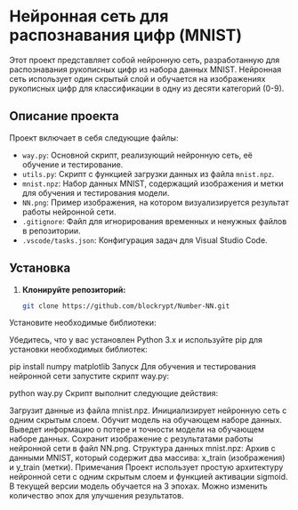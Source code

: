 
# Нейронная сеть для распознавания цифр (MNIST)

Этот проект представляет собой нейронную сеть, разработанную для распознавания рукописных цифр из набора данных MNIST. Нейронная сеть использует один скрытый слой и обучается на изображениях рукописных цифр для классификации в одну из десяти категорий (0-9).

## Описание проекта

Проект включает в себя следующие файлы:
- `way.py`: Основной скрипт, реализующий нейронную сеть, её обучение и тестирование.
- `utils.py`: Скрипт с функцией загрузки данных из файла `mnist.npz`.
- `mnist.npz`: Набор данных MNIST, содержащий изображения и метки для обучения и тестирования модели.
- `NN.png`: Пример изображения, на котором визуализируется результат работы нейронной сети.
- `.gitignore`: Файл для игнорирования временных и ненужных файлов в репозитории.
- `.vscode/tasks.json`: Конфигурация задач для Visual Studio Code.

## Установка

1. **Клонируйте репозиторий:**

   ```sh
   git clone https://github.com/blockrypt/Number-NN.git

Установите необходимые библиотеки:

Убедитесь, что у вас установлен Python 3.x и используйте pip для установки необходимых библиотек:

pip install numpy matplotlib
Запуск
Для обучения и тестирования нейронной сети запустите скрипт way.py:

python way.py
Скрипт выполнит следующие действия:

Загрузит данные из файла mnist.npz.
Инициализирует нейронную сеть с одним скрытым слоем.
Обучит модель на обучающем наборе данных.
Выведет информацию о потере и точности модели на обучающем наборе данных.
Сохранит изображение с результатами работы нейронной сети в файл NN.png.
Структура данных
mnist.npz: Архив с данными MNIST, который содержит два массива: x_train (изображения) и y_train (метки).
Примечания
Проект использует простую архитектуру нейронной сети с одним скрытым слоем и функцией активации sigmoid.
В текущей версии модель обучается на 3 эпохах. Можно изменить количество эпох для улучшения результатов.
